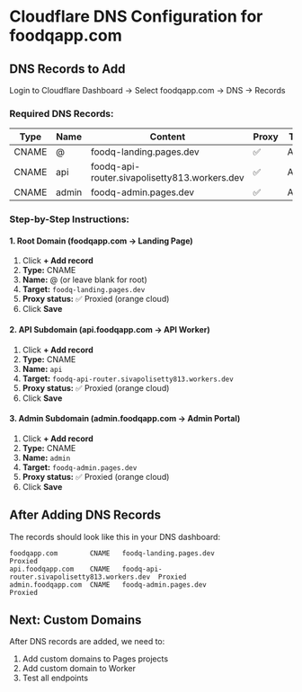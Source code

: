 # Cloudflare DNS Configuration for foodqapp.com

## DNS Records to Add

Login to Cloudflare Dashboard → Select foodqapp.com → DNS → Records

### Required DNS Records:

| Type  | Name  | Content                                    | Proxy | TTL  |
|-------|-------|-------------------------------------------|-------|------|
| CNAME | @     | foodq-landing.pages.dev                  | ✅    | Auto |
| CNAME | api   | foodq-api-router.sivapolisetty813.workers.dev | ✅    | Auto |
| CNAME | admin | foodq-admin.pages.dev                    | ✅    | Auto |

### Step-by-Step Instructions:

#### 1. Root Domain (foodqapp.com → Landing Page)
1. Click **+ Add record**
2. **Type:** CNAME
3. **Name:** @ (or leave blank for root)
4. **Target:** `foodq-landing.pages.dev`
5. **Proxy status:** ✅ Proxied (orange cloud)
6. Click **Save**

#### 2. API Subdomain (api.foodqapp.com → API Worker)
1. Click **+ Add record**
2. **Type:** CNAME
3. **Name:** `api`
4. **Target:** `foodq-api-router.sivapolisetty813.workers.dev`
5. **Proxy status:** ✅ Proxied (orange cloud)
6. Click **Save**

#### 3. Admin Subdomain (admin.foodqapp.com → Admin Portal)
1. Click **+ Add record**
2. **Type:** CNAME
3. **Name:** `admin`
4. **Target:** `foodq-admin.pages.dev`
5. **Proxy status:** ✅ Proxied (orange cloud)
6. Click **Save**

## After Adding DNS Records

The records should look like this in your DNS dashboard:

```
foodqapp.com        CNAME   foodq-landing.pages.dev                     Proxied
api.foodqapp.com    CNAME   foodq-api-router.sivapolisetty813.workers.dev  Proxied
admin.foodqapp.com  CNAME   foodq-admin.pages.dev                      Proxied
```

## Next: Custom Domains

After DNS records are added, we need to:
1. Add custom domains to Pages projects
2. Add custom domain to Worker
3. Test all endpoints